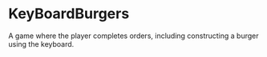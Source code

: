 # KeyBoardBurgers
A game where the player completes orders, including constructing a burger using the keyboard.
